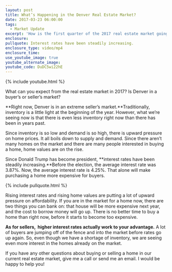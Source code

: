 ```yaml
---
layout: post
title: What’s Happening in the Denver Real Estate Market?
date: 2017-03-23 06:00:00
tags:
  - Market Update
excerpt: 'How is the first quarter of the 2017 real estate market going in Denver? I’ll go over a few things you should know, such as what’s going on with inventory, interest rates, and home values.'
enclosure:
pullquote: Interest rates have been steadily increasing.
enclosure_type: video/mp4
enclosure_time:
use_youtube_image: true
youtube_alternate_image:
youtube_code: DuDC5wi22hE
---
```



{% include youtube.html %}

What can you expect from the real estate market in 2017? Is Denver in a buyer’s or seller’s market?

**Right now, Denver is in an extreme seller’s market.**Traditionally, inventory is a little light at the beginning of the year. However, what we’re seeing now is that there is even less inventory right now than there has been in years past.

Since inventory is so low and demand is so high, there is upward pressure on home prices. It all boils down to supply and demand. Since there aren’t many homes on the market and there are many people interested in buying a home, home values are on the rise.

Since Donald Trump has become president, **interest rates have been steadily increasing.**Before the election, the average interest rate was 3.87%. Now, the average interest rate is 4.25%. That alone will make purchasing a home more expensive for buyers.

{% include pullquote.html %}

Rising interest rates and rising home values are putting a lot of upward pressure on affordability. If you are in the market for a home now, there are two things you can bank on: that house will be more expensive next year, and the cost to borrow money will go up. There is no better time to buy a home than right now, before it starts to become too expensive.

**As for sellers,  higher interest rates actually work to your advantage.** A lot of buyers are jumping off of the fence and into the market before rates go up again. So, even though we have a shortage of inventory, we are seeing even more interest in the homes already on the market.

If you have any other questions about buying or selling a home in our current real estate market, give me a call or send me an email. I would be happy to help you!
